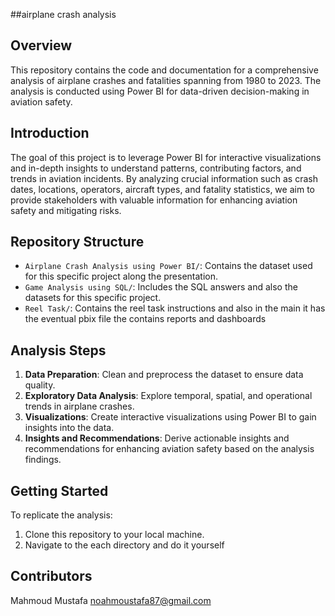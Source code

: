 ##airplane crash analysis

## Overview
This repository contains the code and documentation for a comprehensive analysis of airplane crashes and fatalities spanning from 1980 to 2023. The analysis is conducted using Power BI for data-driven decision-making in aviation safety.

## Introduction
The goal of this project is to leverage Power BI for interactive visualizations and in-depth insights to understand patterns, contributing factors, and trends in aviation incidents. By analyzing crucial information such as crash dates, locations, operators, aircraft types, and fatality statistics, we aim to provide stakeholders with valuable information for enhancing aviation safety and mitigating risks.

## Repository Structure
- `Airplane Crash Analysis using Power BI/`: Contains the dataset used for this specific project along the presentation.
- `Game Analysis using SQL/`: Includes the SQL answers and also the datasets for this specific project.
- `Reel Task/`: Contains the reel task instructions
and also in the main it has the eventual pbix file the contains reports and dashboards

## Analysis Steps
1. **Data Preparation**: Clean and preprocess the dataset to ensure data quality.
2. **Exploratory Data Analysis**: Explore temporal, spatial, and operational trends in airplane crashes.
3. **Visualizations**: Create interactive visualizations using Power BI to gain insights into the data.
4. **Insights and Recommendations**: Derive actionable insights and recommendations for enhancing aviation safety based on the analysis findings.

## Getting Started
To replicate the analysis:
1. Clone this repository to your local machine.
2. Navigate to the each directory and do it yourself

## Contributors
Mahmoud Mustafa noahmoustafa87@gmail.com
